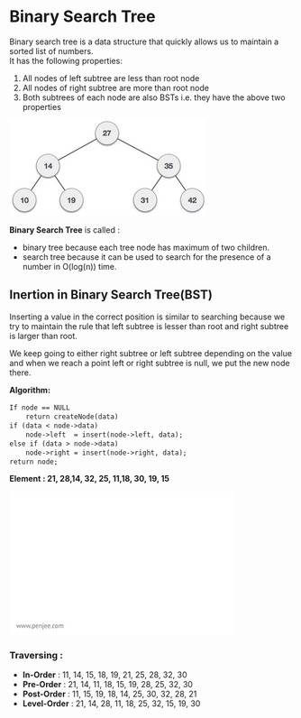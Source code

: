 # Binary Search Tree

Binary search tree is a data structure that quickly allows us to maintain a sorted list of numbers.
</br> 
It has the following properties:
1.  All nodes of left subtree are less than root node
2.  All nodes of right subtree are more than root node
3.  Both subtrees of each node are also BSTs i.e. they have the above two properties

![](binary_search_tree.jpg?raw=true "Binary Search Tree")

**Binary Search Tree** is called :
* binary tree because each tree node has maximum of two children.
* search tree because it can be used to search for the presence of a number in O(log(n)) time.

## Inertion in Binary Search Tree(BST)
Inserting a value in the correct position is similar to searching because we try to maintain the rule that left subtree is lesser than root and right subtree is larger than root.
</br>

We keep going to either right subtree or left subtree depending on the value and when we reach a point left or right subtree is null, we put the new node there.
</br>

**Algorithm:**
```
If node == NULL 
    return createNode(data)
if (data < node->data)
    node->left  = insert(node->left, data);
else if (data > node->data)
    node->right = insert(node->right, data);  
return node;
```

**Element : 21, 28,14, 32, 25, 11,18, 30, 19, 15**

![Alt Text](https://github.com/raushanjha146/DataStructure/blob/master/Tree/BST/binary-search-tree-insertion-animation.gif)

### Traversing :
* **In-Order** : 11, 14, 15, 18, 19, 21, 25, 28, 32, 30
* **Pre-Order** : 21, 14, 11, 18, 15, 19, 28, 25, 32, 30
* **Post-Order** : 11, 15, 19, 18, 14, 25, 30, 32, 28, 21
* **Level-Order** : 21, 14, 28, 11, 18, 25, 32, 15, 19, 30
